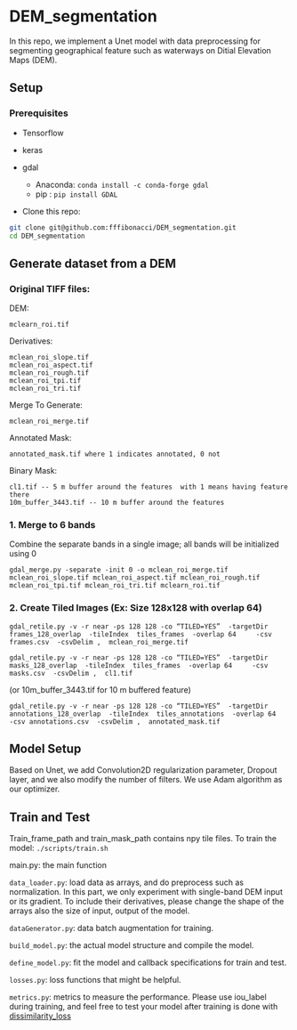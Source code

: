 # DEM_segmentation

In this repo, we implement a Unet model with data preprocessing for segmenting geographical feature such as waterways on Ditial Elevation Maps (DEM).

## Setup

### Prerequisites
- Tensorflow
- keras
- gdal 
  + Anaconda: `conda install -c conda-forge gdal`
  + pip : `pip install GDAL`

- Clone this repo:
```bash
git clone git@github.com:fffibonacci/DEM_segmentation.git
cd DEM_segmentation
```

## Generate dataset from a DEM
###  Original TIFF files: 

  DEM:
  
    mclearn_roi.tif

  Derivatives:
  
    mclean_roi_slope.tif 
    mclean_roi_aspect.tif 
    mclean_roi_rough.tif 
    mclean_roi_tpi.tif 
    mclean_roi_tri.tif
  

  Merge To Generate:
  
    mclean_roi_merge.tif 

  Annotated Mask:
  
    annotated_mask.tif where 1 indicates annotated, 0 not

  Binary Mask:
  
    cl1.tif -- 5 m buffer around the features  with 1 means having feature there
    10m_buffer_3443.tif -- 10 m buffer around the features 

  
### 1.  Merge to 6 bands 
Combine the separate bands in a single image;  all bands will be initialized using 0 

```gdal_merge.py -separate -init 0 -o mclean_roi_merge.tif mclean_roi_slope.tif mclean_roi_aspect.tif mclean_roi_rough.tif mclean_roi_tpi.tif mclean_roi_tri.tif mclearn_roi.tif```

### 2. Create Tiled Images (Ex: Size 128x128 with overlap 64)

```
gdal_retile.py -v -r near -ps 128 128 -co “TILED=YES”  -targetDir frames_128_overlap  -tileIndex  tiles_frames  -overlap 64     -csv frames.csv  -csvDelim ,  mclean_roi_merge.tif 
```
```
gdal_retile.py -v -r near -ps 128 128 -co “TILED=YES”  -targetDir masks_128_overlap  -tileIndex  tiles_frames  -overlap 64     -csv masks.csv  -csvDelim ,  cl1.tif 
```

(or  10m_buffer_3443.tif for 10 m buffered feature)

```
gdal_retile.py -v -r near -ps 128 128 -co “TILED=YES”  -targetDir annotations_128_overlap  -tileIndex  tiles_annotations  -overlap 64     -csv annotations.csv  -csvDelim ,  annotated_mask.tif 
```

## Model Setup
Based on Unet, we add Convolution2D regularization parameter, Dropout layer, and we also modify the number of filters. We use Adam algorithm as our optimizer.

## Train and Test 
Train_frame_path and train_mask_path contains npy tile files.
To train the model:  ```./scripts/train.sh```

  main.py: the main function
  
  ```data_loader.py```: load data as arrays, and do preprocess such as normalization. In this part, we only experiment with single-band DEM input or its gradient. To include their derivatives, please change the shape of the arrays also the size of input, output of the model.
  
  ```dataGenerator.py```: data batch augmentation for training.
  
  ```build_model.py```: the actual model structure and compile the model.
  
  ```define_model.py```: fit the model and callback specifications for train and test.
  
  ```losses.py```: loss functions that might be helpful.
  
  ```metrics.py```: metrics to measure the performance.
            Please use iou_label during training, and feel free to test your model after training is done with [dissimilarity_loss](https://github.com/fffibonacci/DEM_segmentation/blob/master/losses.py#L11)
 
 
 

